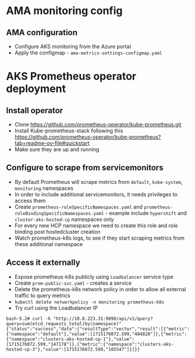 # AMA monitoring config

## AMA configuration
* Configure AKS monitoring from the Azure portal 
* Apply the configmap - `ama-metrics-settings-configmap.yaml`

# AKS Prometheus operator deployment 

## Install operator 
* Clone https://github.com/prometheus-operator/kube-prometheus.git
* Install Kube-prometheus-stack following this https://github.com/prometheus-operator/kube-prometheus?tab=readme-ov-file#quickstart
* Make sure they are up and running

## Configure to scrape from servicemonitors
* By default Prometheus will scrape metrics from `default`, `kube-system`, `monitoring` namespaces
* In order to include additional servicemonitors, it needs privileges to access them
* Create `prometheus-roleSpecificNamespaces.yaml` and `prometheus-roleBindingSpecificNamespaces.yaml` - example include `hypershift` and `cluster-aks-hosted-cp` namespaces only
* For every new HCP namespace we need to create this role and role binding post hostedcluster creation
* Watch prometheus-k8s logs, to see if they start scraping metrics from these additional namespace

## Access it externally
* Expose prometheus-k8s publicly using `Loadbalancer` service type
* Create `prom-public-svc.yaml` - creates a service
* Delete the prometheus-k8s network policy in order to allow all external traffic to query  metrics
* `kubectl delete networkpolicy -n monitoring prometheus-k8s`
* Try curl using the Loadbalancer IP
```
bash-5.2# curl -k "http://10.0.223.31:9090/api/v1/query?query=sum(etcd_requests_total)by(namespace)"
{"status":"success","data":{"resultType":"vector","result":[{"metric":{"namespace":"default"},"value":[1715176072.599,"404828"]},{"metric":{"namespace":"clusters-aks-hosted-cp-1"},"value":[1715176072.599,"147178"]},{"metric":{"namespace":"clusters-aks-hosted-cp-3"},"value":[1715176072.599,"105547"]}]}}
```
